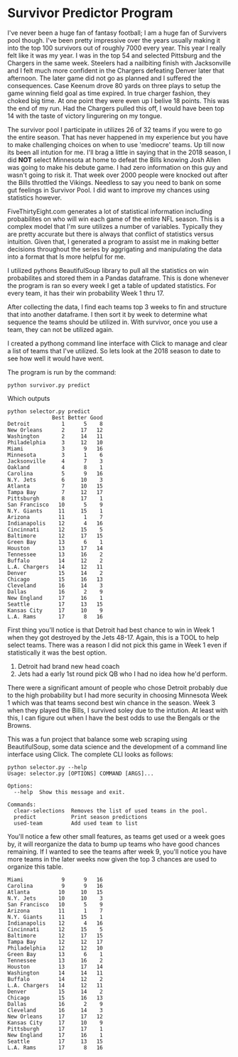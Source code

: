 # Survivor Predictor Program	

I've never been a huge fan of fantasy football; I am a huge fan of Survivers pool though. I've been pretty impressive over the years usually making it into the top 100 survivors out of roughly 7000 every year. This year I really felt like it was my year. I was in the top 54 and selected Pittsburg and the Chargers in the same week. Steelers had a nailbiting finish with Jacksonville and I felt much more confident in the Chargers defeating Denver later that afternoon. The later game did not go as planned and I suffered the consequences. Case Keenum drove 80 yards on three plays to setup the game winning field goal as time expired. In true charger fashion, they choked big time. At one point they were even up I belive 18 points. This was the end of my run. Had the Chargers pulled this off, I would have been top 14 with the taste of victory lingurering on my tongue. 

The survivor pool I participate in utilizes 26 of 32 teams if you were to go the entire season. That has never happened in my experience but you have to make challenging choices on when to use 'mediocre' teams. Up till now its been all intution for me. I'll brag a little in saying that in the 2018 season, I did **NOT** select Minnesota at home to defeat the Bills knowing Josh Allen was going to make his debute game. I had zero information on this guy and wasn't going to risk it. That week over 2000 people were knocked out after the Bills throttled the Vikings. Needless to say you need to bank on some gut feelings in Survivor Pool. I did want to improve my chances using statistics however. 

FiveThirtyEight.com generates a lot of statistical information including probabilites on who will win each game of the entire NFL season. This is a complex model that I'm sure utilizes a number of variables. Typically they are pretty accurate but there is always that conflict of statistics versus intuition. Given that, I generated a program to assist me in making better decisions throughout the series by aggrigating and manipulating the data into a format that Is more helpful for me.

I utilized pythons BeautifulSoup library to pull all the statistics on win probabilites and stored them in a Pandas dataframe. This is done whenever the program is ran so every week I get a table of updated statistics. For every team, it has their win probability Week 1 thru 17. 

After collecting the data, I find each teams top 3 weeks to fin and structure that into another dataframe. I then sort it by week to determine what sequence the teams should be utilized in. With survivor, once you use a team, they can not be utilized again.

I created a pythong command line interface with Click to manage and clear a list of teams that I've utilized. So lets look at the 2018 season to date to see how well it would have went. 

The program is run by the command:

	python survivor.py predict
	
Which outputs

	python selector.py predict
	              Best Better Good
	Detroit          1      5    8
	New Orleans      2     17   12
	Washington       2     14   11
	Philadelphia     3     12   10
	Miami            3      9   16
	Minnesota        3      1    6
	Jacksonville     4      7    3
	Oakland          4      8    1
	Carolina         5      9   16
	N.Y. Jets        6     10    3
	Atlanta          7     10   15
	Tampa Bay        7     12   17
	Pittsburgh       8     17    1
	San Francisco   10      5    9
	N.Y. Giants     11     15    1
	Arizona         11      1    7
	Indianapolis    12      4   16
	Cincinnati      12     15    5
	Baltimore       12     17   15
	Green Bay       13      6    1
	Houston         13     17   14
	Tennessee       13     16    2
	Buffalo         14     12    2
	L.A. Chargers   14     12   11
	Denver          15     14    2
	Chicago         15     16   13
	Cleveland       16     14    3
	Dallas          16      2    9
	New England     17     16    1
	Seattle         17     13   15
	Kansas City     17     10    9
	L.A. Rams       17      8   16

First thing you'll notice is that Detroit had best chance to win in Week 1 when they got destroyed by the Jets 48-17. Again, this is a TOOL to help select teams. There was a reason I did not pick this game in Week 1 even if statistically it was the best option. 

1. Detroit had brand new head coach
2. Jets had a early 1st round pick QB who I had no idea how he'd perform.

There were a significant amount of people who chose Detroit probably due to the high probability but I had more security in choosing Minnesota Week 1 which was that teams second best win chance in the season. Week 3 when they played the Bills, I survived soley due to the intution. At least with this, I can figure out when I have the best odds to use the Bengals or the Browns.

This was a fun project that balance some web scraping using BeautifulSoup, some data science  and the development of a command line interface using Click. The complete CLI looks as follows:

	python selector.py --help
	Usage: selector.py [OPTIONS] COMMAND [ARGS]...
	
	Options:
	  --help  Show this message and exit.
	
	Commands:
	  clear-selections  Removes the list of used teams in the pool.
	  predict           Print season predictions
	  used-team         Add used team to list

You'll notice a few other small features, as teams get used or a week goes by, it will reorganize the data to bump up teams who have good chances remaining. If I wanted to see the teams after week 9, you'll notice you have more teams in the later weeks now given the top 3 chances are used to organize this table.

	Miami            9      9   16
	Carolina         9      9   16
	Atlanta         10     10   15
	N.Y. Jets       10     10    3
	San Francisco   10      5    9
	Arizona         11      1    7
	N.Y. Giants     11     15    1
	Indianapolis    12      4   16
	Cincinnati      12     15    5
	Baltimore       12     17   15
	Tampa Bay       12     12   17
	Philadelphia    12     12   10
	Green Bay       13      6    1
	Tennessee       13     16    2
	Houston         13     17   14
	Washington      14     14   11
	Buffalo         14     12    2
	L.A. Chargers   14     12   11
	Denver          15     14    2
	Chicago         15     16   13
	Dallas          16      2    9
	Cleveland       16     14    3
	New Orleans     17     17   12
	Kansas City     17     10    9
	Pittsburgh      17     17    1
	New England     17     16    1
	Seattle         17     13   15
	L.A. Rams       17      8   16
	
